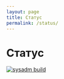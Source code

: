 ```yaml
---
layout: page
title: Статус
permalink: /status/
---
```


# Статус


<a href="https://travis-ci.org/sysadm-ru/sysadm.ru" rel="nofollow"><img src="https://travis-ci.org/sysadm-ru/sysadm.ru.svg?branch=gh-pages" alt="sysadm build"></a>
